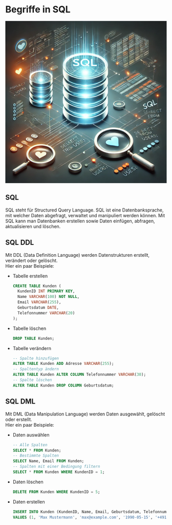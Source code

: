# Begriffe in SQL
![SQL](../pictures/SQL.png)

## SQL
SQL steht für Structured Query Language. SQL ist eine Datenbanksprache, mit welcher Daten abgefragt, verwaltet und manipuliert werden können.
Mit SQL kann man Datenbanken erstellen sowie Daten einfügen, abfragen, aktualisieren und löschen.

## SQL DDL
Mit DDL (Data Definition Language) werden Datenstrukturen erstellt, verändert oder gelöscht. \
Hier ein paar Beispiele: 
- Tabelle erstellen
  ```sql
  CREATE TABLE Kunden (
    KundenID INT PRIMARY KEY,
    Name VARCHAR(100) NOT NULL,
    Email VARCHAR(255),
    Geburtsdatum DATE,
    Telefonnummer VARCHAR(20)
  );
  ```
- Tabelle löschen
  ```sql
  DROP TABLE Kunden;
  ```
- Tabelle verändern
  ```sql
  -- Spalte hinzufügen
  ALTER TABLE Kunden ADD Adresse VARCHAR(255);
  -- Spaltentyp ändern
  ALTER TABLE Kunden ALTER COLUMN Telefonnummer VARCHAR(30);
  -- Spalte löschen
  ALTER TABLE Kunden DROP COLUMN Geburtsdatum;
  ```

## SQL DML
Mit DML (Data Manipulation Language) werden Daten ausgewählt, gelöscht oder erstellt. \
Hier ein paar Beispiele: 
- Daten auswählen
  ```sql
  -- Alle Spalten
  SELECT * FROM Kunden;
  -- Bestimmte Spalten
  SELECT Name, Email FROM Kunden;
  -- Spalten mit einer Bedingung filtern
  SELECT * FROM Kunden WHERE KundenID = 1;
  ```
- Daten löschen
  ```sql
  DELETE FROM Kunden WHERE KundenID = 5;
  ```
- Daten erstellen
  ```sql
  INSERT INTO Kunden (KundenID, Name, Email, Geburtsdatum, Telefonnummer)  
  VALUES (1, 'Max Mustermann', 'max@example.com', '1990-05-15', '+49123456789');
  ```


